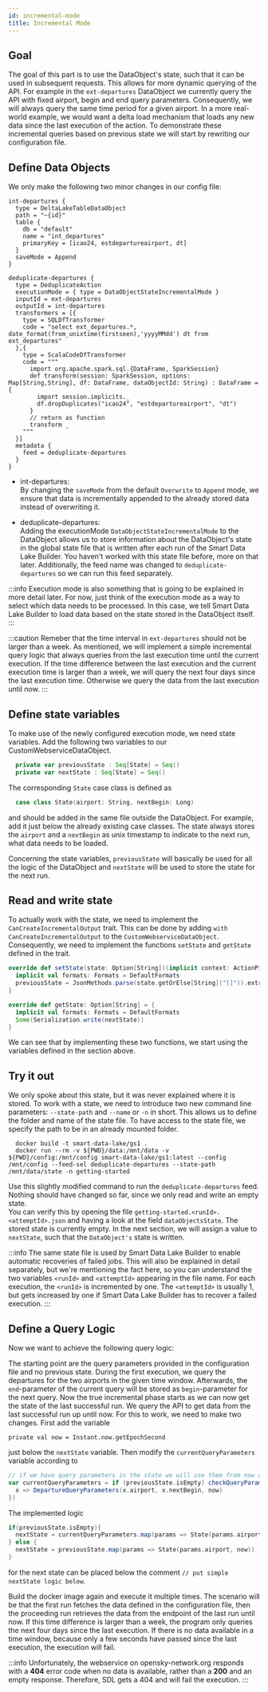 ```yaml
---
id: incremental-mode
title: Incremental Mode
---
```


## Goal
The goal of this part is to use the DataObject's state, such that it can be used in subsequent requests. 
This allows for more dynamic querying of the API. 
For example in the `ext-departures` DataObject we currently query the API with fixed airport, begin and end query parameters. 
Consequently, we will always query the same time period for a given airport.
In a more real-world example, we would want a delta load mechanism that loads any new data since the last execution of the action. 
To demonstrate these incremental queries based on previous state we will start by rewriting our configuration file.

## Define Data Objects
We only make the following two minor changes in our config file:
```
int-departures {
  type = DeltaLakeTableDataObject
  path = "~{id}"
  table {
    db = "default"
    name = "int_departures"
    primaryKey = [icao24, estdepartureairport, dt]
  }
  saveMode = Append
}
```
```
deduplicate-departures {
  type = DeduplicateAction
  executionMode = { type = DataObjectStateIncrementalMode }
  inputId = ext-departures
  outputId = int-departures
  transformers = [{
    type = SQLDfTransformer
    code = "select ext_departures.*, date_format(from_unixtime(firstseen),'yyyyMMdd') dt from ext_departures"
  },{
    type = ScalaCodeDfTransformer
    code = """
      import org.apache.spark.sql.{DataFrame, SparkSession}
      def transform(session: SparkSession, options: Map[String,String], df: DataFrame, dataObjectId: String) : DataFrame = {
        import session.implicits._
        df.dropDuplicates("icao24", "estdepartureairport", "dt")
      }
      // return as function
      transform _
    """
  }]
  metadata {
    feed = deduplicate-departures
  }
}
```
- int-departures:  
By changing the `saveMode` from the default `Overwrite` to `Append` mode, we ensure that data is incrementally appended to the already stored data instead of overwriting it.

- deduplicate-departures:  
Adding the executionMode `DataObjectStateIncrementalMode` to the DataObject allows us to store information about the DataObject's state in the global state file that is written after each run of the Smart Data Lake Builder. 
You haven't worked with this state file before, more on that later.
Additionally, the feed name was changed to `deduplicate-departures` so we can run this feed separately.

:::info
Execution mode is also something that is going to be explained in more detail later.
For now, just think of the execution mode as a way to select which data needs to be processed.
In this case, we tell Smart Data Lake Builder to load data based on the state stored in the DataObject itself.
:::

:::caution
Remeber that the time interval in `ext-departures` should not be larger than a week. As mentioned, we will implement a simple incremental query logic that always queries from the last execution time until the current execution. If the time difference between the last execution and the current execution time is larger than a week, we will query the next four days since the last execution time. Otherwise we query the data from the last execution until now.
:::

## Define state variables
To make use of the newly configured execution mode, we need state variables. Add the following two variables to our CustomWebserviceDataObject.
```scala  
  private var previousState : Seq[State] = Seq()
  private var nextState : Seq[State] = Seq()
```
The corresponding `State` case class is defined as 

```scala
  case class State(airport: String, nextBegin: Long)
```

and should be added in the same file outside the DataObject. For example, add it just below the already existing case classes. 
The state always stores the `airport` and a `nextBegin` as unix timestamp to indicate to the next run, what data needs to be loaded. 

Concerning the state variables, `previousState` will basically be used for all the logic of the DataObject and `nextState` will be used to store the state for the next run.

## Read and write state
To actually work with the state, we need to implement the `CanCreateIncrementalOutput` trait. 
This can be done by adding `with CanCreateIncrementalOutput` to the `CustomWebserviceDataObject`. 
Consequently, we need to implement the functions `setState` and `getState` defined in the trait. 

```scala
override def setState(state: Option[String])(implicit context: ActionPipelineContext): Unit = {
  implicit val formats: Formats = DefaultFormats
  previousState = JsonMethods.parse(state.getOrElse[String]("[]")).extract[Seq[State]]
}

override def getState: Option[String] = {
  implicit val formats: Formats = DefaultFormats
  Some(Serialization.write(nextState))
}
```
We can see that by implementing these two functions, we start using the variables defined in the section above.

## Try it out
We only spoke about this state, but it was never explained where it is stored. 
To work with a state, we need to introduce two new command line parameters: `--state-path` and `--name` or `-n` in short. 
This allows us to define the folder and name of the state file. 
To have access to the state file, we specify the path to be in an already mounted folder.

```
  docker build -t smart-data-lake/gs1 .
  docker run --rm -v ${PWD}/data:/mnt/data -v ${PWD}/config:/mnt/config smart-data-lake/gs1:latest --config /mnt/config --feed-sel deduplicate-departures --state-path /mnt/data/state -n getting-started
```
Use this slightly modified command to run the `deduplicate-departures` feed. 
Nothing should have changed so far, since we only read and write an empty state.   
You can verify this by opening the file `getting-started.<runId>.<attemptId>.json` and having a look at the field `dataObjectsState`. The stored state is currently empty. 
In the next section, we will assign a value to `nextState`, such that the `DataObject's` state is written. 

:::info
The same state file is used by Smart Data Lake Builder to enable automatic recoveries of failed jobs.
This will also be explained in detail separately, but we're mentioning the fact here, so you can understand the two variables `<runId>` and `<attemptId>` appearing in the file name.
For each execution, the `<runId>` is incremented by one.
The `<attemptId>` is usually 1, but gets increased by one if Smart Data Lake Builder has to recover a failed execution.
:::


## Define a Query Logic
Now we want to achieve the following query logic:

The starting point are the query parameters provided in the configuration file and no previous state. 
During the first execution, we query the departures for the two airports in the given time window. 
Afterwards, the `end`-parameter of the current query will be stored as `begin`-parameter for the next query.
Now the true incremental phase starts as we can now get the state of the last successful run. 
We query the API to get data from the last successful run up until now.
For this to work, we need to make two changes. First add the variable
```
private val now = Instant.now.getEpochSecond

``` 
just below the `nextState` variable. Then modify the `currentQueryParameters` variable according to
```scala
// if we have query parameters in the state we will use them from now on
var currentQueryParameters = if (previousState.isEmpty) checkQueryParameters(queryParameters.get) else checkQueryParameters(previousState.map{
  x => DepartureQueryParameters(x.airport, x.nextBegin, now)
})
```
The implemented logic 
```scala
if(previousState.isEmpty){
  nextState = currentQueryParameters.map(params => State(params.airport, params.end))
} else {
  nextState = previousState.map(params => State(params.airport, now))
}
```
for the next state can be placed below the comment `// put simple nextState logic below`. 

Build the docker image again and execute it multiple times. 
The scenario will be that the first run fetches the data defined in the configuration file, then the proceeding run retrieves the data from the endpoint of the last run until now. 
If this time difference is larger than a week, the program only queries the next four days since the last execution.
If there is no data available in a time window, because only a few seconds have passed since the last execution, the execution will fail.

:::info
Unfortunately, the webservice on opensky-network.org responds with a **404** error code when no data is available, rather than a **200** and an empty response. 
Therefore, SDL gets a 404 and will fail the execution.
:::
